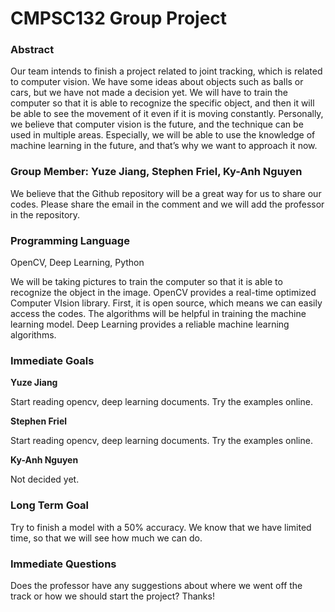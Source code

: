 # CMPSC132 Group Project

### Abstract

Our team intends to finish a project related to joint tracking, which is related to computer vision. We have some ideas about objects such as balls or cars, but we have not made a decision yet. We will have to train the computer so that it is able to recognize the specific object, and then it will be able to see the movement of it even if it is moving constantly. Personally, we believe that computer vision is the future, and the technique can be used in multiple areas. Especially, we will be able to use the knowledge of machine learning in the future, and that’s why we want to approach it now.

### Group Member: Yuze Jiang, Stephen Friel, Ky-Anh Nguyen

We believe that the Github repository will be a great way for us to share our codes. Please share the email in the comment and we will add the professor in the repository.

### Programming Language

OpenCV, Deep Learning, Python

We will be taking pictures to train the computer so that it is able to recognize the object in the image. OpenCV provides a real-time optimized Computer VIsion library. First, it is open source, which means we can easily access the codes. The algorithms will be helpful in training the machine learning model. Deep Learning provides a reliable machine learning algorithms.

### Immediate Goals

**Yuze Jiang**

Start reading opencv, deep learning documents. Try the examples online.

**Stephen Friel**

Start reading opencv, deep learning documents. Try the examples online.

**Ky-Anh Nguyen**

Not decided yet. 

### Long Term Goal

Try to finish a model with a 50% accuracy. We know that we have limited time, so that we will see how much we can do.

### Immediate Questions
 
Does the professor have any suggestions about where we went off the track or how we should start the project? Thanks!
 
